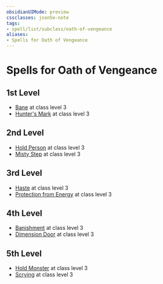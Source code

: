 ```yaml
---
obsidianUIMode: preview
cssclasses: json5e-note
tags:
- spell/list/subclass/oath-of-vengeance
aliases:
- Spells for Oath of Vengeance
---
```

# Spells for Oath of Vengeance

## 1st Level

- [Bane](/3-Mechanics/CLI/spells/bane-xphb.md "XPHB") at class level 3
- [Hunter's Mark](/3-Mechanics/CLI/spells/hunters-mark-xphb.md "XPHB") at class level 3

## 2nd Level

- [Hold Person](/3-Mechanics/CLI/spells/hold-person-xphb.md "XPHB") at class level 3
- [Misty Step](/3-Mechanics/CLI/spells/misty-step-xphb.md "XPHB") at class level 3

## 3rd Level

- [Haste](/3-Mechanics/CLI/spells/haste-xphb.md "XPHB") at class level 3
- [Protection from Energy](/3-Mechanics/CLI/spells/protection-from-energy-xphb.md "XPHB") at class level 3

## 4th Level

- [Banishment](/3-Mechanics/CLI/spells/banishment-xphb.md "XPHB") at class level 3
- [Dimension Door](/3-Mechanics/CLI/spells/dimension-door-xphb.md "XPHB") at class level 3

## 5th Level

- [Hold Monster](/3-Mechanics/CLI/spells/hold-monster-xphb.md "XPHB") at class level 3
- [Scrying](/3-Mechanics/CLI/spells/scrying-xphb.md "XPHB") at class level 3